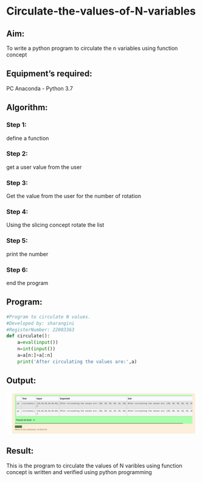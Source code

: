 # Circulate-the-values-of-N-variables
## Aim:
To write a python program to circulate the n variables using function concept
## Equipment’s required:
PC
Anaconda - Python 3.7
## Algorithm: 
### Step 1: 
define a function
### Step 2: 
get a user value from the user
### Step 3: 
Get the value from the user for the number of rotation
### Step 4: 
Using the slicing concept rotate the list

### Step 5: 
print the number
### Step 6: 
end the program
## Program:
```python
#Program to circulate N values.
#Developed by: sharangini
#RegisterNumber: 22003363
def circulate():
    a=eval(input())
    n=int(input())
    a=a[n:]+a[:n]
    print('After circulating the values are:',a)
```

## Output:
![output](/cv.png)

## Result:
This is the program to circulate the values of N varibles using function concept is written and verified using python programming